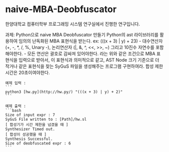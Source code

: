 # naive-MBA-Deobfuscator
한양대학교 컴퓨터학부 프로그래밍 시스템 연구실에서 진행한 연구입니다.

과제: Python으로 naive MBA Deobfuscator 만들기
    Python의 ast 라이브러리를 활용하여 임의의 난독화된 MBA 표현식을 받는다. ex: (((x + 3) | y) + 23)
      - 대수연산자 (+, -, *, /, %, Unary -), 논리연산자 (|, &, ^, <<, >>, ~) 그리고 10진수 자연수를 포함해야한다.
      - 모든 연산은 괄호로 감싸져 있어야한다.
    라는 위와 같은 조건으로 MBA 표현식을 입력으로 받아서, 이 표현식과 의미적으로 같고, AST Node 크기 기준으로 더 작거나 같은 표현식을 찾는 SyGuS 파일을 생성해주는 프로그램 구현하여라. 
    합성 제한 시간은 20초이여야한다.
    
    예제 입력 :
    ```
    python3 [hw.py](http://hw.py/) "(((x + 3) | y) + 2)"
    ```
    
    예제 출력 :
    ```bash
    Size of input expr : 7
    SyGuS File written to : [Path]/hw.sl
    [ 합성기가 시간 제한을 넘겼을 때 ]
    Synthesizer Timed out.
    [ 합성이 성공했을 때 ]
    Synthesis Successful.
    Size of deobfuscated expr : 6
    ```
